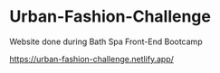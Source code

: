 # Urban-Fashion-Challenge
Website done during Bath Spa Front-End Bootcamp

https://urban-fashion-challenge.netlify.app/
